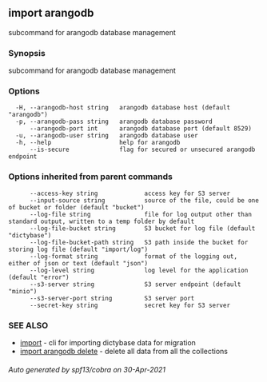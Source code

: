## import arangodb

subcommand for arangodb database management

### Synopsis

subcommand for arangodb database management

### Options

```
  -H, --arangodb-host string   arangodb database host (default "arangodb")
  -p, --arangodb-pass string   arangodb database password
      --arangodb-port int      arangodb database port (default 8529)
  -u, --arangodb-user string   arangodb database user
  -h, --help                   help for arangodb
      --is-secure              flag for secured or unsecured arangodb endpoint
```

### Options inherited from parent commands

```
      --access-key string             access key for S3 server
      --input-source string           source of the file, could be one of bucket or folder (default "bucket")
      --log-file string               file for log output other than standard output, written to a temp folder by default
      --log-file-bucket string        S3 bucket for log file (default "dictybase")
      --log-file-bucket-path string   S3 path inside the bucket for storing log file (default "import/log")
      --log-format string             format of the logging out, either of json or text (default "json")
      --log-level string              log level for the application (default "error")
      --s3-server string              S3 server endpoint (default "minio")
      --s3-server-port string         S3 server port
      --secret-key string             secret key for S3 server
```

### SEE ALSO

* [import](import.md)	 - cli for importing dictybase data for migration
* [import arangodb delete](import_arangodb_delete.md)	 - delete all data from all the collections

###### Auto generated by spf13/cobra on 30-Apr-2021
